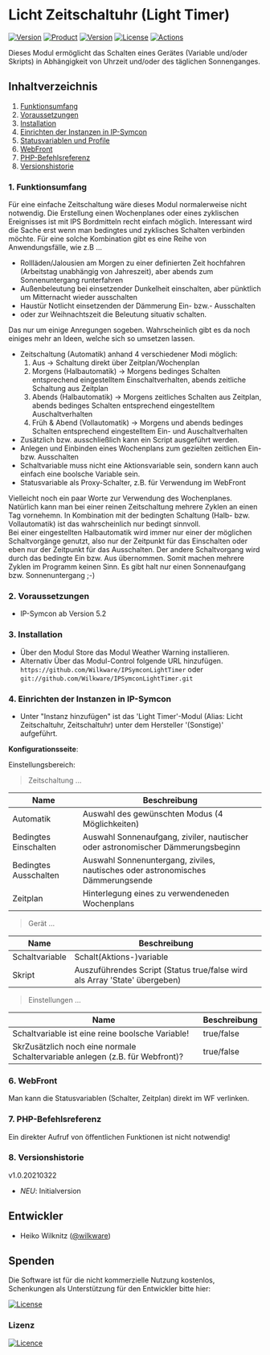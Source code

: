 # Licht Zeitschaltuhr (Light Timer)

[![Version](https://img.shields.io/badge/Symcon-PHP--Modul-red.svg)](https://www.symcon.de/service/dokumentation/entwicklerbereich/sdk-tools/sdk-php/)
[![Product](https://img.shields.io/badge/Symcon%20Version-5.2-blue.svg)](https://www.symcon.de/produkt/)
[![Version](https://img.shields.io/badge/Modul%20Version-1.0.20210322-orange.svg)](https://github.com/Wilkware/IPSymconWeatherWarning)
[![License](https://img.shields.io/badge/License-CC%20BY--NC--SA%204.0-green.svg)](https://creativecommons.org/licenses/by-nc-sa/4.0/)
[![Actions](https://github.com/Wilkware/IPSymconLightTimer/workflows/Check%20Style/badge.svg)](https://github.com/Wilkware/IPSymconLightTimer/actions)

Dieses Modul ermöglicht das Schalten eines Gerätes (Variable und/oder Skripts) in Abhängigkeit von Uhrzeit und/oder des täglichen Sonnenganges.

## Inhaltverzeichnis

1. [Funktionsumfang](#1-funktionsumfang)
2. [Voraussetzungen](#2-voraussetzungen)
3. [Installation](#3-installation)
4. [Einrichten der Instanzen in IP-Symcon](#4-einrichten-der-instanzen-in-ip-symcon)
5. [Statusvariablen und Profile](#5-statusvariablen-und-profile)
6. [WebFront](#6-webfront)
7. [PHP-Befehlsreferenz](#7-php-befehlsreferenz)
8. [Versionshistorie](#8-versionshistorie)

### 1. Funktionsumfang

Für eine einfache Zeitschaltung wäre dieses Modul normalerweise nicht notwendig. Die Erstellung einen Wochenplanes oder eines zyklischen Ereignisses ist mit IPS Bordmitteln recht einfach möglich. Interessant wird die Sache erst wenn man bedingtes und zyklisches Schalten verbinden möchte.
Für eine solche Kombination gibt es eine Reihe von Anwendungsfälle, wie z.B ...

* Rollläden/Jalousien am Morgen zu einer definierten Zeit hochfahren (Arbeitstag unabhängig von Jahreszeit), aber abends zum Sonnenuntergang runterfahren
* Außenbeleutung bei einsetzender Dunkelheit einschalten, aber pünktlich um Mitternacht wieder ausschalten
* Haustür Notlicht einsetzenden der Dämmerung Ein- bzw.- Ausschalten
* oder zur Weihnachtszeit die Beleutung situativ schalten.

Das nur um einige Anregungen sogeben. Wahrscheinlich gibt es da noch einiges mehr an Ideen, welche sich so umsetzen lassen.

* Zeitschaltung (Automatik) anhand 4 verschiedener Modi möglich:
  1. Aus -> Schaltung direkt über Zeitplan/Wochenplan
  2. Morgens (Halbautomatik) -> Morgens bedinges Schalten entsprechend eingestelltem Einschaltverhalten, abends zeitliche Schaltung aus Zeitplan
  3. Abends (Halbautomatik) -> Morgens zeitliches Schalten aus Zeitplan, abends bedinges Schalten entsprechend eingestelltem Auschaltverhalten
  4. Früh & Abend (Vollautomatik) -> Morgens und abends bedinges Schalten entsprechend eingestelltem Ein- und Auschaltverhalten
* Zusätzlich bzw. ausschließlich kann ein Script ausgeführt werden.
* Anlegen und Einbinden eines Wochenplans zum gezielten zeitlichen Ein- bzw. Ausschalten
* Schaltvariable muss nicht eine Aktionsvariable sein, sondern kann auch einfach eine boolsche Variable sein.
* Statusvariable als Proxy-Schalter, z.B. für Verwendung im WebFront

Vielleicht noch ein paar Worte zur Verwendung des Wochenplanes. Natürlich kann man bei einer reinen Zeitschaltung mehrere Zyklen an einen Tag vornehemn.
In Kombination mit der bedingten Schaltung (Halb- bzw. Vollautomatik) ist das wahrscheinlich nur bedingt sinnvoll.  
Bei einer eingestellten Halbautomatik wird immer nur einer der möglichen Schaltvorgänge genutzt, also nur der Zeitpunkt für das Einschalten oder eben nur der Zeitpunkt für das Ausschalten. Der andere Schaltvorgang wird durch das bedingte Ein bzw. Aus übernommen. Somit machen mehrere Zyklen im Programm keinen Sinn.
Es gibt halt nur einen Sonnenaufgang bzw. Sonnenuntergang ;-)

### 2. Voraussetzungen

* IP-Symcon ab Version 5.2

### 3. Installation

* Über den Modul Store das Modul Weather Warning installieren.
* Alternativ Über das Modul-Control folgende URL hinzufügen.  
`https://github.com/Wilkware/IPSymconLightTimer` oder `git://github.com/Wilkware/IPSymconLightTimer.git`

### 4. Einrichten der Instanzen in IP-Symcon

* Unter "Instanz hinzufügen" ist das 'Light Timer'-Modul (Alias: Licht Zeitschaltuhr, Zeitschaltuhr) unter dem Hersteller '(Sonstige)' aufgeführt.

__Konfigurationsseite__:

Einstellungsbereich:

> Zeitschaltung ...

Name                  | Beschreibung
--------------------- | ---------------------------------
Automatik             | Auswahl des gewünschten Modus (4 Möglichkeiten)
Bedingtes Einschalten | Auswahl Sonnenaufgang, ziviler, nautischer oder astronomischer Dämmerungsbeginn
Bedingtes Ausschalten | Auswahl Sonnenuntergang, ziviles, nautisches oder astronomisches Dämmerungsende
Zeitplan              | Hinterlegung eines zu verwendeneden Wochenplans

> Gerät ...

Name                  | Beschreibung
--------------------- | ---------------------------------
Schaltvariable        | Schalt(Aktions-)variable
Skript                | Auszuführendes Script (Status true/false wird als Array 'State' übergeben)

> Einstellungen ...

Name                  | Beschreibung
--------------------- | ---------------------------------
Schaltvariable ist eine reine boolsche Variable! | true/false
SkrZusätzlich noch eine normale Schaltervariable anlegen (z.B. für Webfront)? | true/false

### 6. WebFront

Man kann die Statusvariablen (Schalter, Zeitplan) direkt im WF verlinken.

### 7. PHP-Befehlsreferenz

Ein direkter Aufruf von öffentlichen Funktionen ist nicht notwendig!

### 8. Versionshistorie

v1.0.20210322

* _NEU_: Initialversion

## Entwickler

* Heiko Wilknitz ([@wilkware](https://github.com/wilkware))

## Spenden

Die Software ist für die nicht kommerzielle Nutzung kostenlos, Schenkungen als Unterstützung für den Entwickler bitte hier:

[![License](https://img.shields.io/badge/Einfach%20spenden%20mit-PayPal-blue.svg)](https://www.paypal.com/cgi-bin/webscr?cmd=_s-xclick&hosted_button_id=8816166)

### Lizenz

[![Licence](https://licensebuttons.net/i/l/by-nc-sa/transparent/00/00/00/88x31-e.png)](https://creativecommons.org/licenses/by-nc-sa/4.0/)
